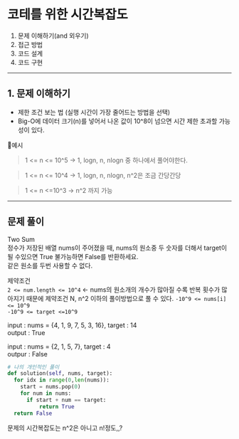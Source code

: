 # 코테를 위한 시간복잡도 
1. 문제 이해하기(and 외우기)
2. 접근 방법
3. 코드 설계
4. 코드 구현
---
  ## 1. 문제 이해하기
  - 제한 조건 보는 법 (실행 시간이 가장 줄어드는 방법을 선택)
  - Big-O에 데이터 크기(n)를 넣어서 나온 값이 10^8이 넘으면 시간 제한 초과할 가능성이 있다. 

  💚예시
  
  >1 <= n <= 10^5 -> 1, logn, n, nlogn 중 하나에서 풀어야한다.
  
  >1 <= n <= 10^4  -> 1, logn, n, nlogn, n^2은 조금 간당간당
  
  >1 <= n <=10^3 -> n^2 까지 가능

---
## 문제 풀이  
Two Sum  
정수가 저장된 배열 nums이 주어졌을 때, nums의 원소중 두 숫자를 더해서 target이 될 수있으면 True 불가능하면 False를 반환하세요.  
같은 원소를 두번 사용할 수 없다.

제약조건   
`2 <= num.length <= 10^4` <- nums의 원소개의 개수가 많아질 수록 반복 횟수가 많아지기 때문에 제약조건 N, n^2 이하의 풀이방법으로 풀 수 있다.
`-10^9 <= nums[i] <= 10^9`  
`-10^9 <= target <=10^9`

input : nums = {4, 1, 9, 7, 5, 3, 16}, target : 14  
output : True  

input : nums = {2, 1, 5, 7}, target : 4  
outpur : False  


``` python
# 나의 개인적인 풀이 
def solution(self, nums, target):
  for idx in range(0,len(nums)):
    start = nums.pop(0)
    for num in nums:
      if start + num == target:
          return True
  return False
```
문제의 시간복잡도는 n^2은 아니고 n!정도,,?


    
  
